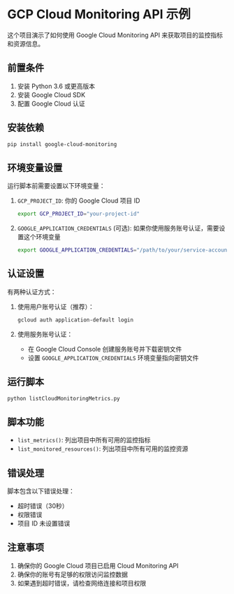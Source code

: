 # GCP Cloud Monitoring API 示例

这个项目演示了如何使用 Google Cloud Monitoring API 来获取项目的监控指标和资源信息。

## 前置条件

1. 安装 Python 3.6 或更高版本
2. 安装 Google Cloud SDK
3. 配置 Google Cloud 认证

## 安装依赖

```bash
pip install google-cloud-monitoring
```

## 环境变量设置

运行脚本前需要设置以下环境变量：

1. `GCP_PROJECT_ID`: 你的 Google Cloud 项目 ID
   ```bash
   export GCP_PROJECT_ID="your-project-id"
   ```

2. `GOOGLE_APPLICATION_CREDENTIALS` (可选): 如果你使用服务账号认证，需要设置这个环境变量
   ```bash
   export GOOGLE_APPLICATION_CREDENTIALS="/path/to/your/service-account-key.json"
   ```

## 认证设置

有两种认证方式：

1. 使用用户账号认证（推荐）：
   ```bash
   gcloud auth application-default login
   ```

2. 使用服务账号认证：
   - 在 Google Cloud Console 创建服务账号并下载密钥文件
   - 设置 `GOOGLE_APPLICATION_CREDENTIALS` 环境变量指向密钥文件

## 运行脚本

```bash
python listCloudMonitoringMetrics.py
```

## 脚本功能

- `list_metrics()`: 列出项目中所有可用的监控指标
- `list_monitored_resources()`: 列出项目中所有可用的监控资源

## 错误处理

脚本包含以下错误处理：
- 超时错误（30秒）
- 权限错误
- 项目 ID 未设置错误

## 注意事项

1. 确保你的 Google Cloud 项目已启用 Cloud Monitoring API
2. 确保你的账号有足够的权限访问监控数据
3. 如果遇到超时错误，请检查网络连接和项目权限 